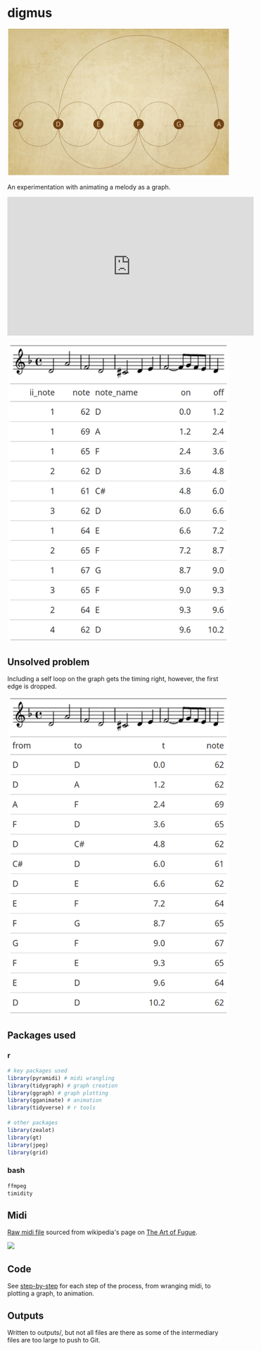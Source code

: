 # digmus

![](outputs/plots-tabs/melody_graph.jpg)


An experimentation with animating a melody as a graph. 

<iframe width="560" height="315" src="https://www.youtube.com/embed/hmPNfeZ7w9k?si=a9KK5kMGkj4aZzIE" title="YouTube video player" frameborder="0" allow="accelerometer; autoplay; clipboard-write; encrypted-media; gyroscope; picture-in-picture; web-share" referrerpolicy="strict-origin-when-cross-origin" allowfullscreen></iframe>

![](outputs/plots-tabs/melody-table.png)


## Unsolved problem

Including a self loop on the graph gets the timing right, however, the first edge is dropped. 

![](outputs/plots-tabs/melody-graphable.png)

## Packages used

### r

```r
# key packages used 
library(pyramidi) # midi wrangling
library(tidygraph) # graph creation
library(ggraph) # graph plotting
library(gganimate) # animation
library(tidyverse) # r tools

# other packages
library(zealot)
library(gt)
library(jpeg)
library(grid)

```

### bash

```bash
ffmpeg
timidity

```

## Midi

[Raw midi file](https://github.com/softloud/digmus/tree/main/midi) sourced from wikipedia's page on [The Art of Fugue](https://en.wikipedia.org/wiki/The_Art_of_Fugue). 

![](https://upload.wikimedia.org/wikipedia/commons/0/06/Title_page_of_The_Art_of_Fugue.jpg)


## Code

See [step-by-step](https://github.com/softloud/digmus/tree/main/step-by-step) for each step of the process, from wranging midi, to plotting a graph, to animation. 

## Outputs 

Written to outputs/, but not all files are there as some of the intermediary files are too large to push to Git. 